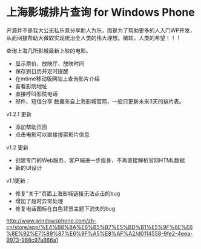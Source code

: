 上海影城排片查询 for Windows Phone
=========================

开源并不是我大公无私乐意分享助人为乐，而是为了帮助更多的人入门WP开发，从而间接帮助大微软实现统治全人类的伟大理想。微软，人类的希望！！！

查询上海几所影城最新上映的电影。
- 显示票价、放映厅、放映时间
- 保存到日历并定时提醒
- 在mtime移动版网站上查询影片介绍
- 查看影院地址
- 直接呼叫影院电话
- 邮件、短信分享
数据来自上海影城官网，一般只更新未来3天的排片表。

v1.2.1 更新
- 添加帮助页面
- 点击电影可以直接搜索影片信息

v1.2 更新
- 创建专门的Web服务，客户端进一步瘦身，不再直接解析官网HTML数据
- 新的UI设计

v1.1更新：
- 修复"关于"页面上海影城链接无法点击的bug
- 增加了超时异常处理
- 修复电话图标在白色背景主题下消失的bug

http://www.windowsphone.com/zh-cn/store/app/%E4%B8%8A%E6%B5%B7%E5%BD%B1%E5%9F%8E%E6%8E%92%E7%89%87%E6%9F%A5%E8%AF%A2/d0114558-9fe2-4eea-9973-988c97a866a1
